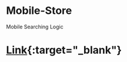 # Mobile-Store
Mobile Searching Logic


# [Link](https://shakeel-mobile-store.surge.sh/){:target="_blank"}

